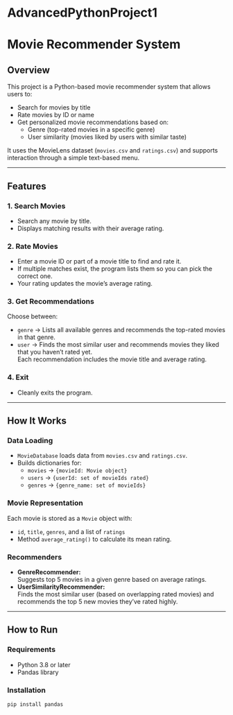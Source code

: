 # AdvancedPythonProject1

# Movie Recommender System

## Overview
This project is a Python-based movie recommender system that allows users to:
- Search for movies by title  
- Rate movies by ID or name  
- Get personalized movie recommendations based on:
  - Genre (top-rated movies in a specific genre)  
  - User similarity (movies liked by users with similar taste)  

It uses the MovieLens dataset (`movies.csv` and `ratings.csv`) and supports interaction through a simple text-based menu.

---

## Features
### 1. Search Movies
- Search any movie by title.
- Displays matching results with their average rating.

### 2. Rate Movies
- Enter a movie ID or part of a movie title to find and rate it.
- If multiple matches exist, the program lists them so you can pick the correct one.
- Your rating updates the movie’s average rating.

### 3. Get Recommendations
Choose between:
- `genre` → Lists all available genres and recommends the top-rated movies in that genre.
- `user` → Finds the most similar user and recommends movies they liked that you haven’t rated yet.  
Each recommendation includes the movie title and average rating.

### 4. Exit
- Cleanly exits the program.

---

## How It Works
### Data Loading
- `MovieDatabase` loads data from `movies.csv` and `ratings.csv`.
- Builds dictionaries for:
  - `movies` → `{movieId: Movie object}`
  - `users` → `{userId: set of movieIds rated}`
  - `genres` → `{genre_name: set of movieIds}`

### Movie Representation
Each movie is stored as a `Movie` object with:
- `id`, `title`, `genres`, and a list of `ratings`
- Method `average_rating()` to calculate its mean rating.

### Recommenders
- **GenreRecommender:**  
  Suggests top 5 movies in a given genre based on average ratings.  
- **UserSimilarityRecommender:**  
  Finds the most similar user (based on overlapping rated movies) and recommends the top 5 new movies they’ve rated highly.

---

## How to Run
### Requirements
- Python 3.8 or later  
- Pandas library

### Installation
```bash
pip install pandas

